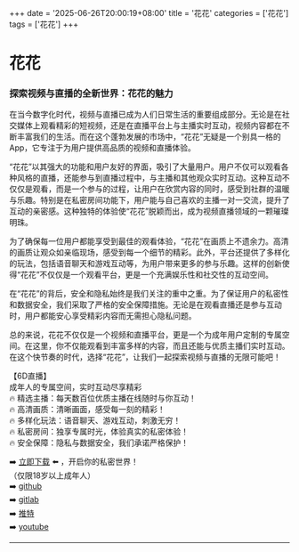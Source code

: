 +++
date = '2025-06-26T20:00:19+08:00'
title = '花花'
categories = ['花花']
tags = ['花花']
+++

# 花花

### 探索视频与直播的全新世界：花花的魅力

在当今数字化时代，视频与直播已成为人们日常生活的重要组成部分。无论是在社交媒体上观看精彩的短视频，还是在直播平台上与主播实时互动，视频内容都在不断丰富我们的生活。而在这个蓬勃发展的市场中，“花花”无疑是一个别具一格的App，它专注于为用户提供高品质的视频和直播体验。

“花花”以其强大的功能和用户友好的界面，吸引了大量用户。用户不仅可以观看各种风格的直播，还能参与到直播过程中，与主播和其他观众实时互动。这种互动不仅仅是观看，而是一个参与的过程，让用户在欣赏内容的同时，感受到社群的温暖与乐趣。特别是在私密房间功能下，用户能与自己喜欢的主播一对一交流，提升了互动的亲密感。这种独特的体验使“花花”脱颖而出，成为视频直播领域的一颗璀璨明珠。

为了确保每一位用户都能享受到最佳的观看体验，“花花”在画质上不遗余力。高清的画质让观众如亲临现场，感受到每一个细节的精彩。此外，平台还提供了多样化的玩法，包括语音聊天和游戏互动等，为用户带来更多的参与乐趣。这样的创新使得“花花”不仅仅是一个观看平台，更是一个充满娱乐性和社交性的互动空间。

在“花花”的背后，安全和隐私始终是我们关注的重中之重。为了保证用户的私密性和数据安全，我们采取了严格的安全保障措施。无论是在观看直播还是参与互动时，用户都能安心享受精彩内容而无需担心隐私问题。

总的来说，花花不仅仅是一个视频和直播平台，更是一个为成年用户定制的专属空间。在这里，你不仅能观看到丰富多样的内容，而且还能与优质主播们实时互动。在这个快节奏的时代，选择“花花”，让我们一起探索视频与直播的无限可能吧！

【6D直播】  
成年人的专属空间，实时互动尽享精彩  
🔥 精选主播：每天数百位优质主播在线随时与你互动！  
🔥 高清画质：清晰画面，感受每一刻的精彩！  
🔥 多样化玩法：语音聊天、游戏互动，刺激无穷！  
🔥 私密房间：独享专属时光，体验真实的私密体验！  
🔥 安全保障：隐私与数据安全，我们承诺严格保护！  

➡️ [立即下载](https://down123.s3.ap-east-1.amazonaws.com/down/down.html?channelCode=blog) ⬅️ ，开启你的私密世界！  
（仅限18岁以上成年人）  
➡️ [github](https://aldult-live.github.io/)  
➡️ [gitlab](https://seo-09598d.gitlab.io/)  
➡️ [推特](https://x.com/wegame33)  
➡️ [youtube](https://www.youtube.com/@6Dlive)  

---
